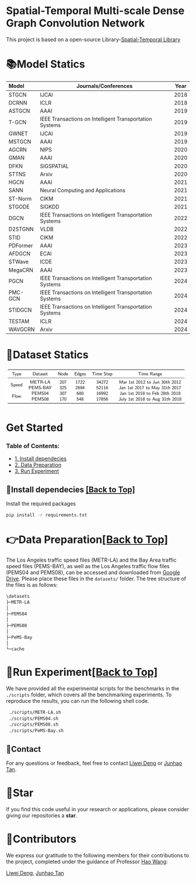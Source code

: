 # Spatial-Temporal Multi-scale Dense Graph Convolution Network

This project is based on a open-source Library-[Spatial-Temporal Library](https://github.com/TCCofWANG/Spatial-Temporal-Forecasting-Library)

# 📚Model Statics 

| Model    | Journals/Conferences                                    | Year |
| :------- | ------------------------------------------------------- | ---- |
| STGCN    | IJCAI                                                   | 2018 |
| DCRNN    | ICLR                                                    | 2018 |
| ASTGCN   | AAAI                                                    | 2019 |
| T-GCN    | IEEE Transactions on Intelligent Transportation Systems | 2019 |
| GWNET    | IJCAI                                                   | 2019 |
| MSTGCN   | AAAI                                                    | 2019 |
| AGCRN    | NIPS                                                    | 2020 |
| GMAN     | AAAI                                                    | 2020 |
| DFKN     | SIGSPATIAL                                              | 2020 |
| STTNS    | Arxiv                                                   | 2020 |
| HGCN     | AAAI                                                    | 2021 |
| SANN     | Neural Computing and Applications                       | 2021 |
| ST-Norm  | CIKM                                                    | 2021 |
| STGODE   | SIGKDD                                                  | 2021 |
| DGCN     | IEEE Transactions on Intelligent Transportation Systems | 2022 |
| D2STGNN  | VLDB                                                    | 2022 |
| STID     | CIKM                                                    | 2022 |
| PDFormer | AAAI                                                    | 2023 |
| AFDGCN   | ECAI                                                    | 2023 |
| STWave   | ICDE                                                    | 2023 |
| MegaCRN  | AAAI                                                    | 2023 |
| PGCN     | IEEE Transactions on Intelligent Transportation Systems | 2024 |
| PMC-GCN  | IEEE Transactions on Intelligent Transportation Systems | 2024 |
| STIDGCN  | IEEE Transactions on Intelligent Transportation Systems | 2024 |
| TESTAM   | ICLR                                                    | 2024 |
| WAVGCRN  | Arxiv                                                   | 2024 |

# 🧾Dataset Statics

![Dataset](./image/Dataset.png)



# Get Started

<span id='all_catelogue'/>

### Table of Contents:

- <a href='#Install dependecies'>1. Install dependecies</a>
- <a href='#Data Preparation'>2. Data Preparation </a>
- <a href='#Run Experiment'>3. Run Experiment</a>

<span id='Install dependecies'/>

## 📝Install dependecies  <a href='#all_catelogue'>[Back to Top]</a>

Install the required packages

```bash
pip install -r requirements.txt
```

<span id='Data Preparation'/>

# 👉Data Preparation<a href='#all_catelogue'>[Back to Top]</a>

The Los Angeles traffic speed files (METR-LA) and the Bay Area traffic speed files (PEMS-BAY), as well as the Los Angeles traffic flow files (PEMS04 and PEMS08), can be accessed and downloaded from [Google Drive](https://drive.google.com/drive/folders/1lcv-QYH7nAk9ciGFOurSam6SJVWaW-lg?usp=sharing). Please place these files in the `datasets/` folder. The tree structure of the files is as follows:

```
\datasets
├─METR-LA
│
├─PEMS04
│
├─PEMS08
│
├─PeMS-Bay
│
└─cache
```

<span id='Run Experiment'/>

# 🚀Run Experiment<a href='#all_catelogue'>[Back to Top]</a>

We have provided all the experimental scripts for the benchmarks in the `./scripts` folder, which covers all the benchmarking experiments. To reproduce the results, you can run the following shell code.

```bash
 ./scripts/METR-LA.sh
 ./scripts/PEMS04.sh
 ./scripts/PEMS08.sh
 ./scripts/PeMS-Bay.sh
```



## 📧Contact

For any questions or feedback, feel free to contact [Liwei Deng](mailto:liweidengdavid@gmail.com) or [Junhao Tan](mailto:827092078@qq.com).



# 🌟Star

If you find this code useful in your research or applications, please consider giving our repositories a **star**.



# 🤝Contributors

We express our gratitude to the following members for their contributions to the project, completed under the guidance of Professor [Hao Wang](https://tccofwang.github.io/index.html):

 [Liwei Deng](https://liweidengdavid.github.io/), [Junhao Tan](http://paradise2200.github.io)

